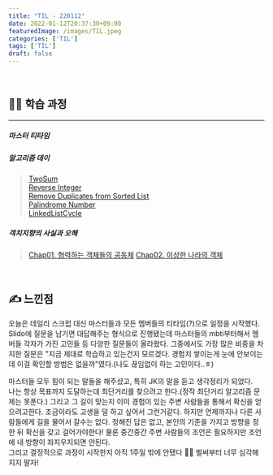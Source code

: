```yaml
---
title: "TIL - 220112"
date: 2022-01-12T20:37:30+09:00
featuredImage: /images/TIL.jpeg
categories: ['TIL']
tags: ['TIL']
draft: false
---
```



<br>

<!--more-->



## 👨‍💻 학습 과정

---

##### 마스터 티타임
##### 알고리즘 데이
> [TwoSum]()  
> [Reverse Integer]()  
> [Remove Duplicates from Sorted List]()  
> [Palindrome Number]()  
> [LinkedListCycle]()


##### 객치지향의 사실과 오해
> [Chap01. 협력하는 객체들의 공동체](https://seokho-ham.github.io/posts/oop/rabbit_chap01)
> [Chap02. 이상한 나라의 객체](https://seokho-ham.github.io/posts/oop/rabbit_chap02)

<br>

## ✍ 느낀점

오늘은 데일리 스크럽 대신 마스터들과 모든 멤버들의 티타임(?)으로 일정을 시작했다. Slido에 질문을 남기면 대답해주는 형식으로 진행됐는데 마스터들의 mbti부터해서 멤버들 각자가 가진 고민들 등 다양한 질문들이 올라왔다.
그중에서도 가장 많은 비중을 차지한 질문은 "지금 제대로 학습하고 있는건지 모르겠다. 경험치 쌓이는게 눈에 안보이는데 이걸 확인할 방법은 없을까"였다.(나도 끊임없이 하는 고민이다..ㅎ)

마스터들 모두 힘이 되는 말들을 해주셨고, 특히 JK의 말을 듣고 생각정리가 되었다.    
나는 항상 목표까지 도달하는데 최단거리를 찾으려고 한다.(정작 최단거리 알고리즘 문제는 못푼다.) 그리고 그 길이 맞는지 이미 경험이 있는 주변 사람들을 통해서 확신을 얻으려고한다. 조금이라도 고생을 덜 하고 싶어서 그런거같다.
하지만 언제까지나 다른 사람들에게 길을 물어서 갈수는 없다. 정해진 답은 없고, 본인의 기준을 가지고 방향을 정한 뒤 확신을 갖고 걸어가야한다! 물론 중간중간 주변 사람들의 조언은 필요하지만 조언에 내 방향이 좌지우지되면 안된다.  
그리고 결정적으로 과정이 시작한지 아직 1주일 밖에 안됐다 🤣🤣 벌써부터 너무 심각해지지 말자!



  



